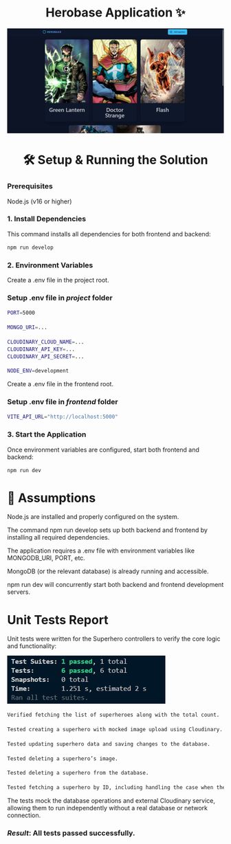 <h1 align="center">Herobase Application ✨</h1>

![Demo App](/frontend/public/home-page.jpg)

<h1 align="center">🛠️ Setup & Running the Solution</h1>

<h3>Prerequisites</h3>
<p>Node.js (v16 or higher)</p>

<h3>1. Install Dependencies</h3>
<p>This command installs all dependencies for both frontend and backend:</p>

```bash
npm run develop
```

<h3>2. Environment Variables</h3>
<p>Create a .env file in the project root.</p>

### Setup .env file in _project_ folder

```bash
PORT=5000

MONGO_URI=...

CLOUDINARY_CLOUD_NAME=...
CLOUDINARY_API_KEY=...
CLOUDINARY_API_SECRET=...

NODE_ENV=development
```

<p>Create a .env file in the frontend root.</p>

### Setup .env file in _frontend_ folder

```bash
VITE_API_URL="http://localhost:5000"
```

<h3>3. Start the Application</h3>
<p>Once environment variables are configured, start both frontend and backend:</p>

```bash
npm run dev
```

<h1>📌 Assumptions</h1>

Node.js are installed and properly configured on the system.

The command npm run develop sets up both backend and frontend by installing all required dependencies.

The application requires a .env file with environment variables like MONGODB_URI, PORT, etc.

MongoDB (or the relevant database) is already running and accessible.

npm run dev will concurrently start both backend and frontend development servers.

<h1>Unit Tests Report</h1>

Unit tests were written for the Superhero controllers to verify the core logic and functionality:

![Demo App](/frontend/public/tests.jpg)

```bash
Verified fetching the list of superheroes along with the total count.

Tested creating a superhero with mocked image upload using Cloudinary.

Tested updating superhero data and saving changes to the database.

Tested deleting a superhero’s image.

Tested deleting a superhero from the database.

Tested fetching a superhero by ID, including handling the case when the superhero is not found.

```

The tests mock the database operations and external Cloudinary service, allowing them to run independently without a real database or network connection.

### _Result_: All tests passed successfully.
